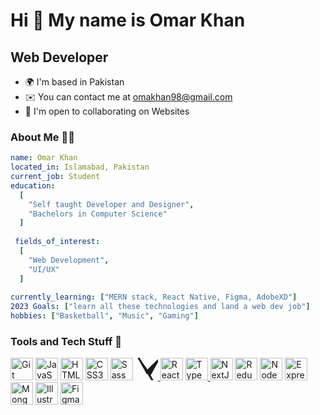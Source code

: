 Hi 👋 My name is Omar Khan
=============================

Web Developer
-------------

- 🌍  I'm based in Pakistan
- ✉️  You can contact me at [omakhan98@gmail.com](mailto:omakhan98@gmail.com)
- 🤝  I'm open to collaborating on Websites 


### About Me 👨‍💻
```yaml
name: Omar Khan
located_in: Islamabad, Pakistan
current_job: Student
education:
  [
    "Self taught Developer and Designer",
    "Bachelors in Computer Science"
  ]
  
 fields_of_interest:
  [
    "Web Development",
    "UI/UX"
  ]
  
currently_learning: ["MERN stack, React Native, Figma, AdobeXD"]
2023 Goals: ["learn all these technologies and land a web dev job"]
hobbies: ["Basketball", "Music", "Gaming"]
```

### Tools and Tech Stuff 🧰
<p align="left">

<a href="https://git-scm.com/" target="_blank" rel="noreferrer"><img src="https://raw.githubusercontent.com/danielcranney/readme-generator/main/public/icons/skills/git-colored.svg" width="36" height="36" alt="Git" /></a>
<a href="https://developer.mozilla.org/en-US/docs/Web/JavaScript" target="_blank" rel="noreferrer"><img src="https://raw.githubusercontent.com/danielcranney/readme-generator/main/public/icons/skills/javascript-colored.svg" width="36" height="36" alt="JavaScript" /></a>
<a href="https://developer.mozilla.org/en-US/docs/Glossary/HTML5" target="_blank" rel="noreferrer"><img src="https://raw.githubusercontent.com/danielcranney/readme-generator/main/public/icons/skills/html5-colored.svg" width="36" height="36" alt="HTML5" /></a>
  <a href="https://www.w3.org/TR/CSS/#css" target="_blank" rel="noreferrer"><img src="https://raw.githubusercontent.com/danielcranney/readme-generator/main/public/icons/skills/css3-colored.svg" width="36" height="36" alt="CSS3" /></a>
  <a href="https://sass-lang.com/" target="_blank" rel="noreferrer"><img src="https://raw.githubusercontent.com/danielcranney/readme-generator/main/public/icons/skills/sass-colored.svg" width="36" height="36" alt="Sass" /></a>
 <a href="https://tailwindcss.com/" target="_blank" rel="noreferrer">
  <svg xmlns="http://www.w3.org/2000/svg" viewBox="0 0 24 24" fill="currentColor" width="36" height="36">
    <path d="M5.39 2.029a1 1 0 00-.39 1.414l9 16a1 1 0 001.722 0l9-16a1 1 0 00-1.109-1.638L12 13.097l-7.781-13.292a1 1 0 00-1.638 1.11l9 16a1 1 0 001.722 0L12 15.903l7.39 12.56a1 1 0 001.638-1.11l-9-16a1 1 0 00-.39-.414z" />
  </svg>
</a>
<a href="https://reactjs.org/" target="_blank" rel="noreferrer"><img src="https://raw.githubusercontent.com/danielcranney/readme-generator/main/public/icons/skills/react-colored.svg" width="36" height="36" alt="React" /></a>
<a href="https://www.typescriptlang.org/" target="_blank" rel="noreferrer">
  <img src="https://raw.githubusercontent.com/danielcranney/readme-generator/main/public/icons/skills/typescript-colored.svg" width="36" height="36" alt="TypeScript" />
</a>
<a href="https://nextjs.org/docs" target="_blank" rel="noreferrer"><img src="https://raw.githubusercontent.com/danielcranney/readme-generator/main/public/icons/skills/nextjs-colored.svg" width="36" height="36" alt="NextJs" /></a>
<a href="https://redux.js.org/" target="_blank" rel="noreferrer"><img src="https://raw.githubusercontent.com/danielcranney/readme-generator/main/public/icons/skills/redux-colored.svg" width="36" height="36" alt="Redux" /></a>
<a href="https://nodejs.org/en/" target="_blank" rel="noreferrer"><img src="https://raw.githubusercontent.com/danielcranney/readme-generator/main/public/icons/skills/nodejs-colored.svg" width="36" height="36" alt="NodeJS" /></a>
<a href="https://expressjs.com/" target="_blank" rel="noreferrer"><img src="https://raw.githubusercontent.com/danielcranney/readme-generator/main/public/icons/skills/express-colored.svg" width="36" height="36" alt="Express" /></a>
<a href="https://www.mongodb.com/" target="_blank" rel="noreferrer"><img src="https://raw.githubusercontent.com/danielcranney/readme-generator/main/public/icons/skills/mongodb-colored.svg" width="36" height="36" alt="MongoDB" /></a>
<a href="adobe.com/uk/products/illustrator.html" target="_blank" rel="noreferrer"><img src="https://raw.githubusercontent.com/danielcranney/readme-generator/main/public/icons/skills/illustrator-colored.svg" width="36" height="36" alt="Illustrator" /></a>
<a href="https://www.figma.com/" target="_blank" rel="noreferrer"><img src="https://raw.githubusercontent.com/danielcranney/readme-generator/main/public/icons/skills/figma-colored.svg" width="36" height="36" alt="Figma" /></a>
</p>

